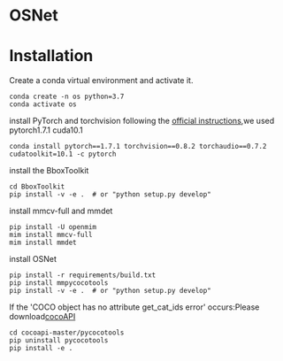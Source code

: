 # OSNet
# Installation
Create a conda virtual environment and activate it.
```
conda create -n os python=3.7
conda activate os
```
install PyTorch and torchvision following the [official instructions](https://pytorch.org/),we used pytorch1.7.1 cuda10.1
```
conda install pytorch==1.7.1 torchvision==0.8.2 torchaudio==0.7.2 cudatoolkit=10.1 -c pytorch
```
install the BboxToolkit
```
cd BboxToolkit
pip install -v -e .  # or "python setup.py develop"
```
install mmcv-full and mmdet
```
pip install -U openmim
mim install mmcv-full
mim install mmdet
```
install OSNet
```
pip install -r requirements/build.txt
pip install mmpycocotools
pip install -v -e .  # or "python setup.py develop"
```
If the 'COCO object has no attribute get_cat_ids error' occurs:Please download[cocoAPI](https://github.com/open-mmlab/cocoapi.git#subdirectory=pycocotools)
```
cd cocoapi-master/pycocotools
pip uninstall pycocotools
pip install -e .
```
